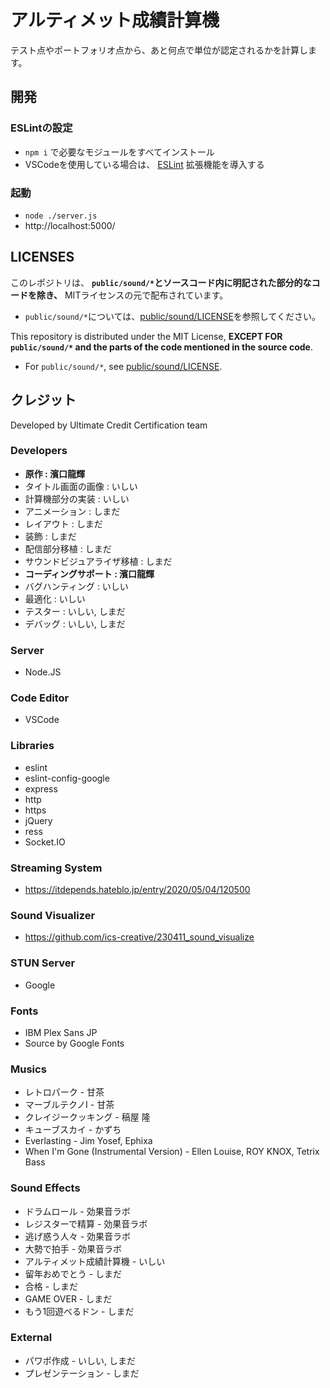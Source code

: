 # アルティメット成績計算機

テスト点やポートフォリオ点から、あと何点で単位が認定されるかを計算します。

## 開発

### ESLintの設定
- `npm i` で必要なモジュールをすべてインストール
- VSCodeを使用している場合は、 [ESLint](https://marketplace.visualstudio.com/items?itemName=dbaeumer.vscode-eslint) 拡張機能を導入する

### 起動
- `node ./server.js`
- http://localhost:5000/

## LICENSES
このレポジトリは、 **`public/sound/*`とソースコード内に明記された部分的なコードを除き、** MITライセンスの元で配布されています。
- `public/sound/*`については、[public/sound/LICENSE](/public/sound/LICENSE.md)を参照してください。

This repository is distributed under the MIT License, **EXCEPT FOR `public/sound/*` and the parts of the code mentioned in the source code**.
- For `public/sound/*`, see [public/sound/LICENSE](/public/sound/LICENSE.md).

## クレジット

Developed by Ultimate Credit Certification team

### Developers
- **原作 : 濱口龍輝**
- タイトル画面の画像 : いしい
- 計算機部分の実装 : いしい
- アニメーション : しまだ
- レイアウト : しまだ
- 装飾 : しまだ
- 配信部分移植 : しまだ
- サウンドビジュアライザ移植 : しまだ
- **コーディングサポート : 濱口龍輝**
- バグハンティング : いしい
- 最適化 : いしい
- テスター : いしい, しまだ
- デバッグ : いしい, しまだ

### Server
- Node.JS

### Code Editor
- VSCode

### Libraries
- eslint
- eslint-config-google
- express
- http
- https
- jQuery
- ress
- Socket.IO

### Streaming System
- https://itdepends.hateblo.jp/entry/2020/05/04/120500

### Sound Visualizer
- https://github.com/ics-creative/230411_sound_visualize

### STUN Server
- Google

### Fonts
- IBM Plex Sans JP
- Source by Google Fonts

### Musics
- レトロパーク - 甘茶
- マーブルテクノⅠ - 甘茶
- クレイジークッキング - 稿屋 隆
- キューブスカイ - かずち
- Everlasting - Jim Yosef, Ephixa
- When I'm Gone (Instrumental Version) - Ellen Louise, ROY KNOX, Tetrix Bass

### Sound Effects
- ドラムロール - 効果音ラボ
- レジスターで精算 - 効果音ラボ
- 逃げ惑う人々 - 効果音ラボ
- 大勢で拍手 - 効果音ラボ
- アルティメット成績計算機 - いしい
- 留年おめでとう - しまだ
- 合格 - しまだ
- GAME OVER - しまだ
- もう1回遊べるドン - しまだ

### External
- パワポ作成 - いしい, しまだ
- プレゼンテーション - しまだ

